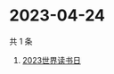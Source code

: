 # 2023-04-24

共 1 条

<!-- BEGIN -->
<!-- 最后更新时间 Mon Apr 24 2023 01:07:13 GMT+0800 (China Standard Time) -->

1. [2023世界读书日](https://www.zhihu.com/search?q=2023世界读书日)

<!-- END -->
